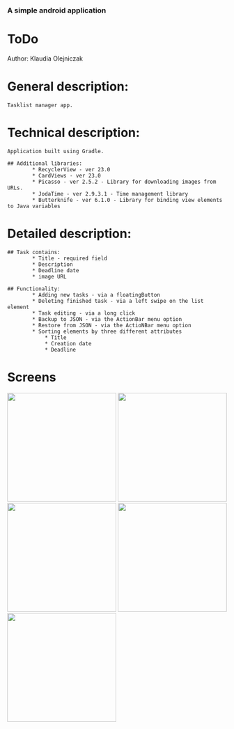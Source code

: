 ### A simple android application

# ToDo

Author:
Klaudia Olejniczak

# General description:

	Tasklist manager app.
			
# Technical description:

	Application built using Gradle.
	
	## Additional libraries:
			* RecyclerView - ver 23.0
			* CardViews - ver 23.0
			* Picasso - ver 2.5.2 - Library for downloading images from URLs.
			* JodaTime - ver 2.9.3.1 - Time management library
			* Butterknife - ver 6.1.0 - Library for binding view elements to Java variables
			
# Detailed description:

	## Task contains:
			* Title - required field
			* Description
			* Deadline date
			* image URL
			
	## Functionality:
			* Adding new tasks - via a floatingButton
			* Deleting finished task - via a left swipe on the list element
			* Task editing - via a long click
			* Backup to JSON - via the ActionBar menu option
			* Restore from JSON - via the ActioNBar menu option
			* Sorting elements by three different attributes
				* Title
				* Creation date
				* Deadline

# Screens

<img src="http://i.imgur.com/m6uDUpv.jpg" width="250">
<img src="http://i.imgur.com/B1mTERc.jpg" width="250">
<img src="http://i.imgur.com/7oaoJL4.jpg" width="250">
<img src="http://i.imgur.com/ht9e1A2.jpg" width="250">
<img src="http://i.imgur.com/u2EQRAc.jpg" width="250">

			

